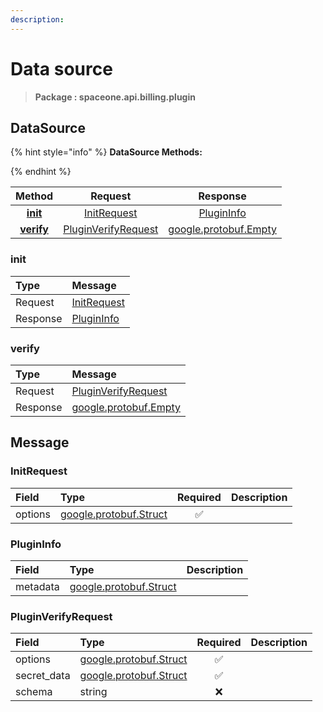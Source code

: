 ```yaml
---
description:  
---
```

# Data source

>  **Package : spaceone.api.billing.plugin**

## DataSource

{% hint style="info" %}
**DataSource Methods:**

{%  endhint %}


| Method | Request | Response |
| :-----: | :--------: | :--------: |
| [**init**](data-source.md#init)|   [InitRequest](data-source.md#initrequest) |   [PluginInfo](data-source.md#plugininfo) |
| [**verify**](data-source.md#verify)|   [PluginVerifyRequest](data-source.md#pluginverifyrequest) |  [google.protobuf.Empty](https://github.com/protocolbuffers/protobuf/blob/master/src/google/protobuf/empty.proto)| 
 

 
### init


| Type | Message |
| :--- | :--- |
| Request | [InitRequest](data-source.md#initrequest) |
| Response |  [PluginInfo](data-source.md#plugininfo)  |
 
 

 
### verify


| Type | Message |
| :--- | :--- |
| Request | [PluginVerifyRequest](data-source.md#pluginverifyrequest) |
| Response | [google.protobuf.Empty](https://github.com/protocolbuffers/protobuf/blob/master/src/google/protobuf/empty.proto) |


## 

## Message

### InitRequest
| Field | Type | Required | Description |
| :--- | :--- | :---: | :--- |
| options |[google.protobuf.Struct](https://github.com/protocolbuffers/protobuf/blob/master/src/google/protobuf/struct.proto)|✅| |

### PluginInfo
| Field | Type |  Description |
| :--- | :--- | :--- |
| metadata |[google.protobuf.Struct](https://github.com/protocolbuffers/protobuf/blob/master/src/google/protobuf/struct.proto) | |

### PluginVerifyRequest
| Field | Type | Required | Description |
| :--- | :--- | :---: | :--- |
| options |[google.protobuf.Struct](https://github.com/protocolbuffers/protobuf/blob/master/src/google/protobuf/struct.proto)|✅| |
| secret_data |[google.protobuf.Struct](https://github.com/protocolbuffers/protobuf/blob/master/src/google/protobuf/struct.proto)|✅| |
| schema |string|❌| |
